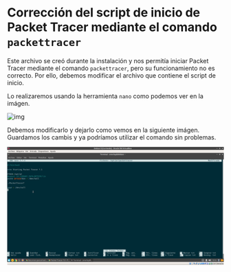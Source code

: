 # Corrección del script de inicio de Packet Tracer mediante el comando `packettracer`

Este archivo se creó durante la instalación y nos permitía iniciar Packet Tracer mediante el comando `packettracer`, pero su funcionamiento no es correcto. Por ello, debemos modificar el archivo que contiene el script de inicio.

Lo realizaremos usando la herramienta `nano` como podemos ver en la imágen.

![img](https://github.com/smxrlxp/debian-packettracer/blob/master/sript/assets/00.jpg)

Debemos modificarlo y dejarlo como vemos en la siguiente imágen. Guardamos los cambis y ya podríamos utilizar el comando sin problemas.

![img](https://github.com/smxrlxp/debian-packettracer/blob/master/script/assets/01.jpg)
